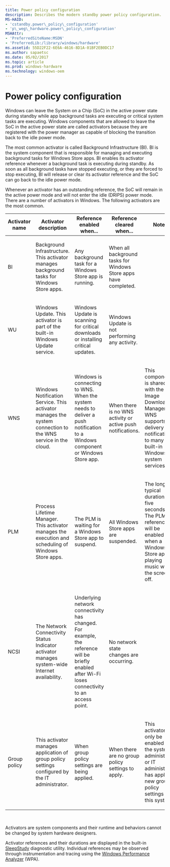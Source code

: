 ```yaml
---
title: Power policy configuration
description: Describes the modern standby power policy configuration.
MS-HAID:
- 'cstandby.power\_policy\_configuration'
- 'p\_weg\_hardware.power\_policy\_configuration'
MSHAttr:
- 'PreferredSiteName:MSDN'
- 'PreferredLib:/library/windows/hardware'
ms.assetid: 55D22F22-6E6A-4616-8D1A-01BF2EB0DC17
ms.author: sapaetsc
ms.date: 05/02/2017
ms.topic: article
ms.prod: windows-hardware
ms.technology: windows-oem
---
```


# Power policy configuration


Windows can leave the System on a Chip (SoC) in the active power state during standby while app background tasks are executing or critical system tasks are executing. Windows components that are allowed to leave the SoC in the active power state are called activators because they are registered with the power manager as capable of blocking the transition back to the idle power mode.

The most common activator is called Background Infrastructure (BI). BI is the system component that is responsible for managing and executing background tasks for Windows Store apps. BI enables its activator reference whenever a background task is executing during standby. As soon as all background tasks have stopped executing, or they are forced to stop executing, BI will release or clear its activator reference and the SoC can go back to the idle power mode.

Whenever an activator has an outstanding reference, the SoC will remain in the active power mode and will not enter the idle (DRIPS) power mode. There are a number of activators in Windows. The following activators are the most common.

<table>
<colgroup>
<col width="20%" />
<col width="20%" />
<col width="20%" />
<col width="20%" />
<col width="20%" />
</colgroup>
<thead>
<tr class="header">
<th>Activator name</th>
<th>Activator description</th>
<th>Reference enabled when...</th>
<th>Reference cleared when...</th>
<th>Notes</th>
</tr>
</thead>
<tbody>
<tr class="odd">
<td><p>BI</p></td>
<td><p>Background Infrastructure. This activator manages background tasks for Windows Store apps.</p></td>
<td><p>Any background task for a Windows Store app is running.</p></td>
<td><p>When all background tasks for Windows Store apps have completed.</p></td>
<td></td>
</tr>
<tr class="even">
<td><p>WU</p></td>
<td><p>Windows Update. This activator is part of the built-in Windows Update service.</p></td>
<td><p>Windows Update is scanning for critical downloads or installing critical updates.</p></td>
<td><p>Windows Update is not performing any activity.</p></td>
<td><p></p></td>
</tr>
<tr class="odd">
<td><p>WNS</p></td>
<td><p>Windows Notification Service. This activator manages the system connection to the WNS service in the cloud.</p></td>
<td><p>Windows is connecting to WNS. When the system needs to deliver a push notification to a Windows component or Windows Store app.</p></td>
<td><p>When there is no WNS activity or active push notifications.</p></td>
<td><p>This component is shared with the Image Download Manager. WNS supports delivery of notifications to many built-in Windows system services.</p></td>
</tr>
<tr class="even">
<td><p>PLM</p></td>
<td><p>Process Lifetime Manager. This activator manages the execution and scheduling of Windows Store apps.</p></td>
<td><p>The PLM is waiting for a Windows Store app to suspend.</p></td>
<td><p>All Windows Store apps are suspended.</p></td>
<td><p>The longest typical duration is five seconds. The PLM reference will be enabled when a Windows Store app is playing music with the screen off.</p></td>
</tr>
<tr class="odd">
<td><p>NCSI</p></td>
<td><p>The Network Connectivity Status Indicator activator manages system-wide Internet availability.</p></td>
<td><p>Underlying network connectivity has changed. For example, the reference will be briefly enabled after Wi-Fi loses connectivity to an access point.</p></td>
<td><p>No network state changes are occurring.</p></td>
<td><p></p></td>
</tr>
<tr class="even">
<td><p>Group policy</p></td>
<td><p>This activator manages application of group policy settings configured by the IT administrator.</p></td>
<td><p>When group policy settings are being applied.</p></td>
<td><p>When there are no group policy settings to apply.</p></td>
<td><p>This activator will only be enabled if the system administrator or IT administrator has applied new group policy settings to this system.</p></td>
</tr>
</tbody>
</table>

 

Activators are system components and their runtime and behaviors cannot be changed by system hardware designers.

Activator references and their durations are displayed in the built-in [SleepStudy](modern-standby-sleepstudy.md) diagnostic utility. Individual references may be observed through instrumentation and tracing using the [Windows Performance Analyzer](using-windows-performance-analyzer-to-analyze-modern-standby-issues.md) (WPA).

 

 






